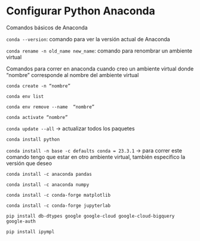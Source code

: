# Configurar Python Anaconda

Comandos básicos de Anaconda 

`conda --version`: comando para ver la versión actual de Anaconda

`conda rename -n old_name new_name`: comando para renombrar un ambiente virtual

Comandos para correr en anaconda cuando creo un ambiente virtual donde “nombre” corresponde al nombre del ambiente virtual

`conda create -n “nombre”`

`conda env list`

`conda env remove --name  “nombre”`

`conda activate “nombre”`

`conda update --all` → actualizar todos los paquetes

`conda install python`

`conda install -n base -c defaults conda = 23.3.1` → para correr este comando tengo que estar en otro ambiente virtual, también especifico la versión que deseo

`conda install -c anaconda pandas`

`conda install -c anaconda numpy`

`conda install -c conda-forge matplotlib`

`conda install -c conda-forge jupyterlab`

`pip install db-dtypes google google-cloud google-cloud-bigquery google-auth`

`pip install ipympl`